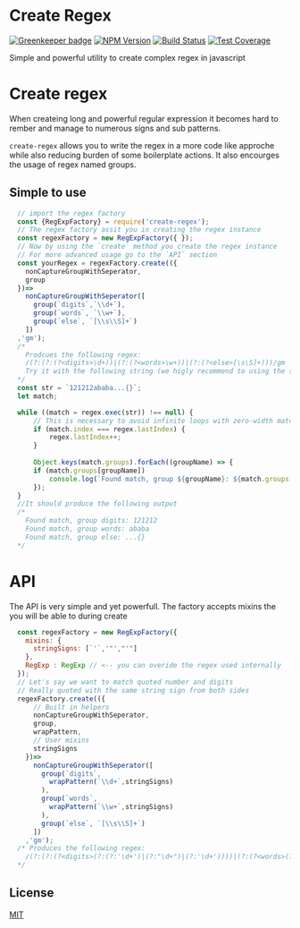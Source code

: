 # Create Regex

[![Greenkeeper badge](https://badges.greenkeeper.io/hisco/create-regex.svg)](https://greenkeeper.io/)
[![NPM Version][npm-image]][npm-url]
[![Build Status][travis-image]][travis-url]
[![Test Coverage][coveralls-image]][coveralls-url]

  Simple and powerful utility to create complex regex in javascript
# Create regex
When createing long and powerful regular expression it becomes hard to rember and manage to numerous signs and sub patterns.

`create-regex` allows you to write the regex in a more code like approche while also reducing burden of some boilerplate actions.
It also encourges the usage of regex named groups.

## Simple to use
```js
  // import the regex factory
  const {RegExpFactory} = require('create-regex');
  // The regex factory assit you in creating the regex instance
  const regexFactory = new RegExpFactory({ });
  // Now by using the `create` method you create the regex instance
  // For more advanced usage go to the `API` section
  const yourRegex = regexFactory.create(({
    nonCaptureGroupWithSeperator,
    group
  })=>
    nonCaptureGroupWithSeperator([
      group(`digits`,`\\d+`),
      group(`words`, `\\w+`),
      group(`else`, `[\\s\\S]+`)
    ])
  ,'gm');
  /*
    Prodcues the following regex:
    /(?:(?:(?<digits>\d+))|(?:(?<words>\w+))|(?:(?<else>[\s\S]+)))/gm
    Try it with the following string (we higly recommend to using the site `regex101`)
  */
  const str = `121212ababa...{}`;
  let match;

  while ((match = regex.exec(str)) !== null) {
      // This is necessary to avoid infinite loops with zero-width matches
      if (match.index === regex.lastIndex) {
          regex.lastIndex++;
      }
      
      Object.keys(match.groups).forEach((groupName) => {
      if (match.groups[groupName])
          console.log(`Found match, group ${groupName}: ${match.groups[groupName]}`);
      });
  }
  //It should produce the following output
  /*
    Found match, group digits: 121212
    Found match, group words: ababa
    Found match, group else: ...{}
  */
```
# API
The API is very simple and yet powerfull.
The factory accepts mixins the you will be able to during create

```js
  const regexFactory = new RegExpFactory({ 
    mixins: {
      stringSigns: [`'`,'"',"'"]
    },
    RegExp : RegExp // <-- you can overide the regex used internally
  });
  // Let's say we want to match quoted number and digits
  // Really quoted with the same string sign from both sides
  regexFactory.create(({
      // Built in helpers
      nonCaptureGroupWithSeperator,
      group,
      wrapPattern,
      // User mixins
      stringSigns
    })=>
      nonCaptureGroupWithSeperator([
        group(`digits`,
          wrapPattern(`\\d+`,stringSigns)
        ),
        group(`words`,
          wrapPattern(`\\w+`,stringSigns)
        ),
        group(`else`, `[\\s\\S]+`)
      ])
    ,'gm');
  /* Produces the following regex:
    /(?:(?:(?<digits>(?:(?:'\d+')|(?:"\d+")|(?:'\d+'))))|(?:(?<words>(?:(?:'\w+')|(?:"\w+")|(?:'\w+'))))|(?:(?<else>[\s\S]+)))/gm
  */
```

## License

  [MIT](LICENSE)

[npm-image]: https://img.shields.io/npm/v/create-regex.svg
[npm-url]: https://npmjs.org/package/create-regex
[travis-image]: https://img.shields.io/travis/hisco/create-regex/master.svg?style=flat-square
[travis-url]: https://travis-ci.org/hisco/create-regex
[coveralls-image]: https://coveralls.io/repos/github/hisco/create-regex/badge.svg?branch=master
[coveralls-url]: https://coveralls.io/github/hisco/create-regex?branch=master
